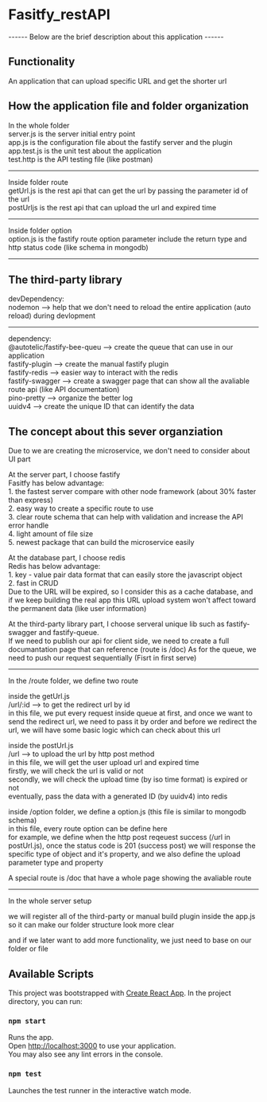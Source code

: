 # Fasitfy_restAPI

------  Below are the brief description about this application ------

## Functionality
An application that can upload specific URL and get the shorter url

## How the application file and folder organization
In the whole folder \
server.js is the server initial entry point \
app.js is the configuration file about the fastify server and the plugin \
app.test.js is the unit test about the application \
test.http is the API testing file (like postman)

----------------------------------------------------------------

Inside folder route \
getUrl.js is the rest api that can get the url by passing the parameter id of the url \
postUrljs is the rest api that can upload the url and expired time

----------------------------------------------------------------

Inside folder option \
option.js is the fastify route option parameter include the return type and http status code (like schema in mongodb)

----------------------------------------------------------------

## The third-party library
devDependency: \
nodemon --> help that we don't need to reload the entire application (auto reload) during devlopment

----------------------------------------------------------------

dependency: \
@autotelic/fastify-bee-queu --> create the queue that can use in our application \
fastify-plugin --> create the manual fastify plugin \
fastify-redis --> easier way to interact with the redis \
fastify-swagger --> create a swagger page that can show all the avaliable route api (like API documentation) \
pino-pretty --> organize the better log \
uuidv4 --> create the unique ID that can identify the data

## The concept about this sever organziation
Due to we are creating the microservice, we don't need to consider about UI part

At the server part, I choose fastify \
Fasitfy has below advantage: \
    1. the fastest server compare with other node framework (about 30% faster than express) \
    2. easy way to create a specific route to use \
    3. clear route schema that can help with validation and increase the API error handle \
    4. light amount of file size \
    5. newest package that can build the microservice easily

At the database part, I choose redis \
Redis has below advantage: \
    1. key - value pair data format that can easily store the javascript object \
    2. fast in CRUD \
Due to the URL will be expired, so I consider this as a cache database, and if we keep building the real app
this URL upload system won't affect toward the permanent data (like user information)

At the third-party library part, I choose serveral unique lib such as fastify-swagger and fastify-queue. \
If we need to publish our api for client side, we need to create a full documantation page that can reference (route is /doc)
As for the queue, we need to push our request sequentially (Fisrt in first serve)

----------------------------------------------------------------

In the /route folder, we define two route

inside the getUrl.js \
/url/:id --> to get the redirect url by id \
in this file, we put every request inside queue at first, and once we want to send the redirect url, we need to pass it by order
and before we redirect the url, we will have some basic logic which can check about this url

inside the postUrl.js \
/url --> to upload the url by http post method \
in this file, we will get the user upload url and expired time \
firstly, we will check the url is valid or not \
secondly, we will check the upload time (by iso time format) is expired or not \
eventually, pass the data with a generated ID (by uuidv4) into redis

inside /option folder, we define a option.js (this file is similar to mongodb schema) \
in this file, every route option can be define here \
for example, we define when the http post reqeuest success (/url in postUrl.js), once the status code is 201 (success post)
we will response the specific type of object and it's property, and we also define the upload parameter type and property

A special route is /doc that have a whole page showing the avaliable route

----------------------------------------------------------------

In the whole server setup

we will register all of the third-party or manual build plugin inside the app.js
so it can make our folder structure look more clear

and if we later want to add more functionality, we just need to base on our folder or file

## Available Scripts
This project was bootstrapped with [Create React App](https://github.com/facebook/create-react-app).
In the project directory, you can run:

### `npm start`

Runs the app.\
Open [http://localhost:3000](http://localhost:3000) to use your application.\
You may also see any lint errors in the console.

### `npm test`

Launches the test runner in the interactive watch mode.